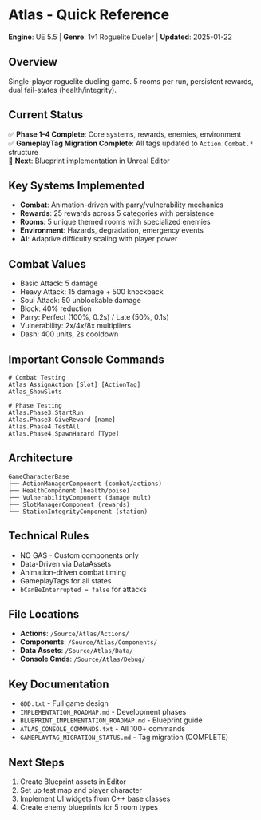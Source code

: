 # Atlas - Quick Reference

**Engine**: UE 5.5 | **Genre**: 1v1 Roguelite Dueler | **Updated**: 2025-01-22

## Overview
Single-player roguelite dueling game. 5 rooms per run, persistent rewards, dual fail-states (health/integrity).

## Current Status
✅ **Phase 1-4 Complete**: Core systems, rewards, enemies, environment  
✅ **GameplayTag Migration Complete**: All tags updated to `Action.Combat.*` structure  
🔧 **Next**: Blueprint implementation in Unreal Editor

## Key Systems Implemented
- **Combat**: Animation-driven with parry/vulnerability mechanics
- **Rewards**: 25 rewards across 5 categories with persistence
- **Rooms**: 5 unique themed rooms with specialized enemies
- **Environment**: Hazards, degradation, emergency events
- **AI**: Adaptive difficulty scaling with player power

## Combat Values
- Basic Attack: 5 damage
- Heavy Attack: 15 damage + 500 knockback
- Soul Attack: 50 unblockable damage
- Block: 40% reduction
- Parry: Perfect (100%, 0.2s) / Late (50%, 0.1s)
- Vulnerability: 2x/4x/8x multipliers
- Dash: 400 units, 2s cooldown

## Important Console Commands
```
# Combat Testing
Atlas_AssignAction [Slot] [ActionTag]
Atlas_ShowSlots

# Phase Testing
Atlas.Phase3.StartRun
Atlas.Phase3.GiveReward [name]
Atlas.Phase4.TestAll
Atlas.Phase4.SpawnHazard [Type]
```

## Architecture
```
GameCharacterBase
├── ActionManagerComponent (combat/actions)
├── HealthComponent (health/poise)  
├── VulnerabilityComponent (damage mult)
├── SlotManagerComponent (rewards)
└── StationIntegrityComponent (station)
```

## Technical Rules
- NO GAS - Custom components only
- Data-Driven via DataAssets
- Animation-driven combat timing
- GameplayTags for all states
- `bCanBeInterrupted = false` for attacks

## File Locations
- **Actions**: `/Source/Atlas/Actions/`
- **Components**: `/Source/Atlas/Components/`
- **Data Assets**: `/Source/Atlas/Data/`
- **Console Cmds**: `/Source/Atlas/Debug/`

## Key Documentation
- `GDD.txt` - Full game design
- `IMPLEMENTATION_ROADMAP.md` - Development phases
- `BLUEPRINT_IMPLEMENTATION_ROADMAP.md` - Blueprint guide
- `ATLAS_CONSOLE_COMMANDS.txt` - All 100+ commands
- `GAMEPLAYTAG_MIGRATION_STATUS.md` - Tag migration (COMPLETE)

## Next Steps
1. Create Blueprint assets in Editor
2. Set up test map and player character
3. Implement UI widgets from C++ base classes
4. Create enemy blueprints for 5 room types